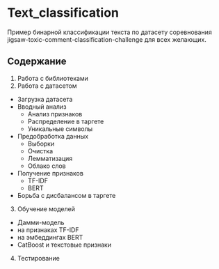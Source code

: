 # Text_classification
Пример бинарной классификации текста по датасету соревнования jigsaw-toxic-comment-classification-challenge для всех желающих.


## Содержание

1. Работа с библиотеками
2.  Работа с датасетом
  * Загрузка датасета
  * Вводный анализ
      * Анализ признаков
      * Распределение в таргете
      * Уникальные символы
  * Предобработка данных
      * Выборки
      * Очистка
      * Лемматизация
      * Облако слов
  * Получение признаков
      * TF-IDF
      * BERT
  * Борьба с дисбалансом в таргете
3.  Обучение моделей
  * Дамми-модель
  * на признаках TF-IDF
  * на эмбеддингах BERT
  * CatBoost и текстовые признаки
4.  Тестирование
